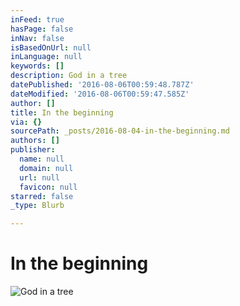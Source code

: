 ```yaml
---
inFeed: true
hasPage: false
inNav: false
isBasedOnUrl: null
inLanguage: null
keywords: []
description: God in a tree
datePublished: '2016-08-06T00:59:48.787Z'
dateModified: '2016-08-06T00:59:47.585Z'
author: []
title: In the beginning
via: {}
sourcePath: _posts/2016-08-04-in-the-beginning.md
authors: []
publisher:
  name: null
  domain: null
  url: null
  favicon: null
starred: false
_type: Blurb

---
```

# In the beginning
![God in a tree](https://the-grid-user-content.s3-us-west-2.amazonaws.com/b934d919-a399-4d26-bf1b-deeb634c525c.jpg)